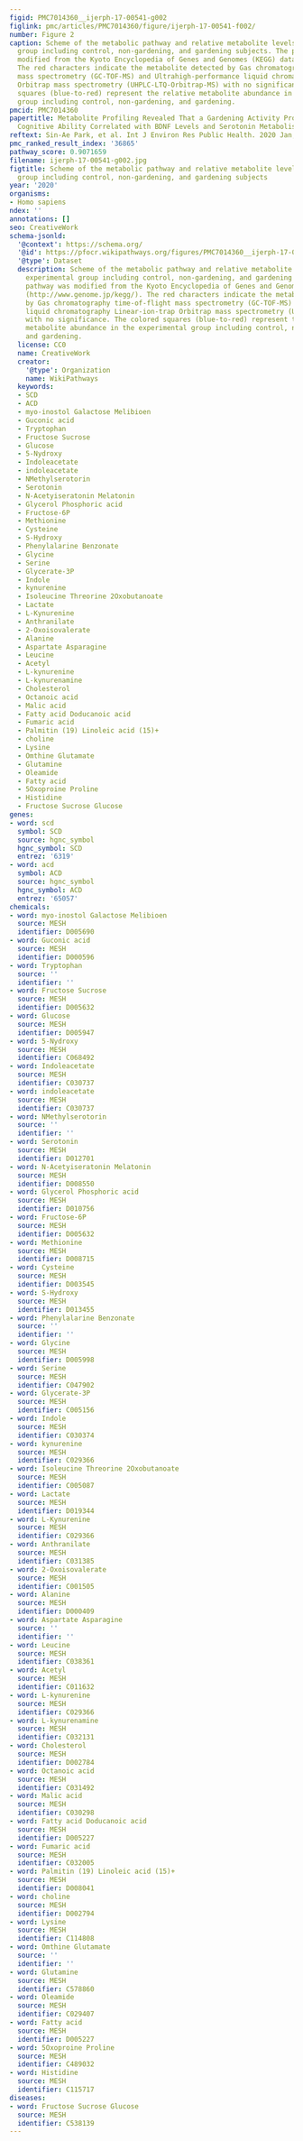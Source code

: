 ```yaml
---
figid: PMC7014360__ijerph-17-00541-g002
figlink: pmc/articles/PMC7014360/figure/ijerph-17-00541-f002/
number: Figure 2
caption: Scheme of the metabolic pathway and relative metabolite levels in the experimental
  group including control, non-gardening, and gardening subjects. The pathway was
  modified from the Kyoto Encyclopedia of Genes and Genomes (KEGG) database (http://www.genome.jp/kegg/).
  The red characters indicate the metabolite detected by Gas chromatography time-of-flight
  mass spectrometry (GC-TOF-MS) and Ultrahigh-performance liquid chromatography Linear-ion-trap
  Orbitrap mass spectrometry (UHPLC-LTQ-Orbitrap-MS) with no significance. The colored
  squares (blue-to-red) represent the relative metabolite abundance in the experimental
  group including control, non-gardening, and gardening.
pmcid: PMC7014360
papertitle: Metabolite Profiling Revealed That a Gardening Activity Program Improves
  Cognitive Ability Correlated with BDNF Levels and Serotonin Metabolism in the Elderly.
reftext: Sin-Ae Park, et al. Int J Environ Res Public Health. 2020 Jan;17(2):541.
pmc_ranked_result_index: '36865'
pathway_score: 0.9071659
filename: ijerph-17-00541-g002.jpg
figtitle: Scheme of the metabolic pathway and relative metabolite levels in the experimental
  group including control, non-gardening, and gardening subjects
year: '2020'
organisms:
- Homo sapiens
ndex: ''
annotations: []
seo: CreativeWork
schema-jsonld:
  '@context': https://schema.org/
  '@id': https://pfocr.wikipathways.org/figures/PMC7014360__ijerph-17-00541-g002.html
  '@type': Dataset
  description: Scheme of the metabolic pathway and relative metabolite levels in the
    experimental group including control, non-gardening, and gardening subjects. The
    pathway was modified from the Kyoto Encyclopedia of Genes and Genomes (KEGG) database
    (http://www.genome.jp/kegg/). The red characters indicate the metabolite detected
    by Gas chromatography time-of-flight mass spectrometry (GC-TOF-MS) and Ultrahigh-performance
    liquid chromatography Linear-ion-trap Orbitrap mass spectrometry (UHPLC-LTQ-Orbitrap-MS)
    with no significance. The colored squares (blue-to-red) represent the relative
    metabolite abundance in the experimental group including control, non-gardening,
    and gardening.
  license: CC0
  name: CreativeWork
  creator:
    '@type': Organization
    name: WikiPathways
  keywords:
  - SCD
  - ACD
  - myo-inostol Galactose Melibioen
  - Guconic acid
  - Tryptophan
  - Fructose Sucrose
  - Glucose
  - 5-Nydroxy
  - Indoleacetate
  - indoleacetate
  - NMethylserotorin
  - Serotonin
  - N-Acetyiseratonin Melatonin
  - Glycerol Phosphoric acid
  - Fructose-6P
  - Methionine
  - Cysteine
  - S-Hydroxy
  - Phenylalarine Benzonate
  - Glycine
  - Serine
  - Glycerate-3P
  - Indole
  - kynurenine
  - Isoleucine Threorine 2Oxobutanoate
  - Lactate
  - L-Kynurenine
  - Anthranilate
  - 2-Oxoisovalerate
  - Alanine
  - Aspartate Asparagine
  - Leucine
  - Acetyl
  - L-kynurenine
  - L-kynurenamine
  - Cholesterol
  - Octanoic acid
  - Malic acid
  - Fatty acid Doducanoic acid
  - Fumaric acid
  - Palmitin (19) Linoleic acid (15)+
  - choline
  - Lysine
  - Omthine Glutamate
  - Glutamine
  - Oleamide
  - Fatty acid
  - 5Oxoproine Proline
  - Histidine
  - Fructose Sucrose Glucose
genes:
- word: scd
  symbol: SCD
  source: hgnc_symbol
  hgnc_symbol: SCD
  entrez: '6319'
- word: acd
  symbol: ACD
  source: hgnc_symbol
  hgnc_symbol: ACD
  entrez: '65057'
chemicals:
- word: myo-inostol Galactose Melibioen
  source: MESH
  identifier: D005690
- word: Guconic acid
  source: MESH
  identifier: D000596
- word: Tryptophan
  source: ''
  identifier: ''
- word: Fructose Sucrose
  source: MESH
  identifier: D005632
- word: Glucose
  source: MESH
  identifier: D005947
- word: 5-Nydroxy
  source: MESH
  identifier: C068492
- word: Indoleacetate
  source: MESH
  identifier: C030737
- word: indoleacetate
  source: MESH
  identifier: C030737
- word: NMethylserotorin
  source: ''
  identifier: ''
- word: Serotonin
  source: MESH
  identifier: D012701
- word: N-Acetyiseratonin Melatonin
  source: MESH
  identifier: D008550
- word: Glycerol Phosphoric acid
  source: MESH
  identifier: D010756
- word: Fructose-6P
  source: MESH
  identifier: D005632
- word: Methionine
  source: MESH
  identifier: D008715
- word: Cysteine
  source: MESH
  identifier: D003545
- word: S-Hydroxy
  source: MESH
  identifier: D013455
- word: Phenylalarine Benzonate
  source: ''
  identifier: ''
- word: Glycine
  source: MESH
  identifier: D005998
- word: Serine
  source: MESH
  identifier: C047902
- word: Glycerate-3P
  source: MESH
  identifier: C005156
- word: Indole
  source: MESH
  identifier: C030374
- word: kynurenine
  source: MESH
  identifier: C029366
- word: Isoleucine Threorine 2Oxobutanoate
  source: MESH
  identifier: C005087
- word: Lactate
  source: MESH
  identifier: D019344
- word: L-Kynurenine
  source: MESH
  identifier: C029366
- word: Anthranilate
  source: MESH
  identifier: C031385
- word: 2-Oxoisovalerate
  source: MESH
  identifier: C001505
- word: Alanine
  source: MESH
  identifier: D000409
- word: Aspartate Asparagine
  source: ''
  identifier: ''
- word: Leucine
  source: MESH
  identifier: C038361
- word: Acetyl
  source: MESH
  identifier: C011632
- word: L-kynurenine
  source: MESH
  identifier: C029366
- word: L-kynurenamine
  source: MESH
  identifier: C032131
- word: Cholesterol
  source: MESH
  identifier: D002784
- word: Octanoic acid
  source: MESH
  identifier: C031492
- word: Malic acid
  source: MESH
  identifier: C030298
- word: Fatty acid Doducanoic acid
  source: MESH
  identifier: D005227
- word: Fumaric acid
  source: MESH
  identifier: C032005
- word: Palmitin (19) Linoleic acid (15)+
  source: MESH
  identifier: D008041
- word: choline
  source: MESH
  identifier: D002794
- word: Lysine
  source: MESH
  identifier: C114808
- word: Omthine Glutamate
  source: ''
  identifier: ''
- word: Glutamine
  source: MESH
  identifier: C578860
- word: Oleamide
  source: MESH
  identifier: C029407
- word: Fatty acid
  source: MESH
  identifier: D005227
- word: 5Oxoproine Proline
  source: MESH
  identifier: C489032
- word: Histidine
  source: MESH
  identifier: C115717
diseases:
- word: Fructose Sucrose Glucose
  source: MESH
  identifier: C538139
---
```

